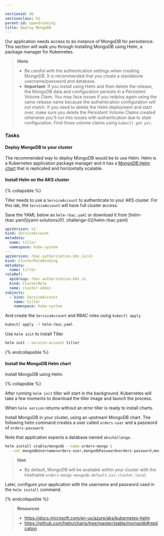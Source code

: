 ```yaml
---

sectionid: db
sectionclass: h2
parent-id: upandrunning
title: Deploy MongoDB
---
```


Our application needs access to an instance of MongoDB for persistence. This section will walk you through installing MongoDB using Helm, a package manager for Kubenretes.

> **Hints**
> * Be careful with the authentication settings when creating MongoDB. It is recommended that you create a standalone username/password and database.
> * **Important**: If you install using Helm and then delete the release, the MongoDB data and configuration persists in a Persistent Volume Claim. You may face issues if you redploy again using the same release name because the authentication configuration will not match. If you need to delete the Helm deployment and start over, make sure you delete the Persistent Volume Claims created otherwise you'll run into issues with authentication due to stale configuration. Find those volume claims using `kubectl get pvc`.

### Tasks

#### Deploy MongoDB to your cluster

The recommended way to deploy MongoDB would be to use Helm. Helm is a Kubernetes application package manager and it has a [MongoDB Helm chart](https://github.com/helm/charts/tree/master/stable/mongodb#production-settings-and-horizontal-scaling) that is replicated and horizontally scalable.


#### Install Helm on the AKS cluster
{% collapsible %}

Tiller needs to use a `ServiceAccount` to authenticate to your AKS cluster. For this lab, the `ServiceAccount` will have full cluster access:

Save the YAML below as `helm-rbac.yaml` or download it from [helm-rbac.yaml](yaml-solutions/01. challenge-02/helm-rbac.yaml)

```yaml
apiVersion: v1
kind: ServiceAccount
metadata:
  name: tiller
  namespace: kube-system
---
apiVersion: rbac.authorization.k8s.io/v1
kind: ClusterRoleBinding
metadata:
  name: tiller
roleRef:
  apiGroup: rbac.authorization.k8s.io
  kind: ClusterRole
  name: cluster-admin
subjects:
  - kind: ServiceAccount
    name: tiller
    namespace: kube-system
```

And create the `ServiceAccount` and RBAC roles using `kubectl apply`

```sh
kubectl apply -f helm-rbac.yaml
```

Use `helm init` to install Tiller

```sh
helm init --service-account tiller
```

{% endcollapsible %}

#### Install the MongoDB Helm chart

Install MongoDB using Helm.

{% collapsible %}

After running `helm init` tiller will start in the background. Kubernetes will take a few moments to download the tiller image and launch the process.

When `helm version` returns without an error tiller is ready to install charts.

Install MongoDB in your cluster, using an upstream MongoDB chart. The following helm command creates a user called `orders-user` and a password of `orders-password`.

Note that application expects a database named `akschallenge`.


```sh
helm install stable/mongodb --name orders-mongo \
  --set mongodbUsername=orders-user,mongodbPassword=orders-password,mongodbDatabase=akschallenge

```


> **Hint**
> * By default, MongoDB will be available within your cluster with the hostname `orders-mongo-mongodb.default.svc.cluster.local`

Later, configure your application with the username and password used in the `helm install` command.

{% endcollapsible %}

> **Resources**
> * <https://docs.microsoft.com/en-us/azure/aks/kubernetes-helm>
> * <https://github.com/helm/charts/tree/master/stable/mongodb#replication>
